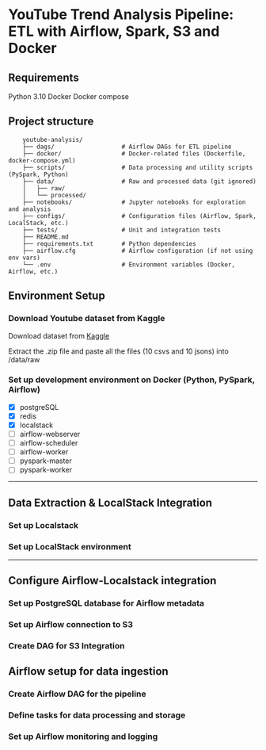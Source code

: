 # YouTube Trend Analysis Pipeline: ETL with Airflow, Spark, S3 and Docker

## Requirements

Python 3.10
Docker
Docker compose

## Project structure
```
    youtube-analysis/
    ├── dags/                   # Airflow DAGs for ETL pipeline
    ├── docker/                 # Docker-related files (Dockerfile, docker-compose.yml)
    ├── scripts/                # Data processing and utility scripts (PySpark, Python)
    ├── data/                   # Raw and processed data (git ignored)
    │   ├── raw/
    │   └── processed/
    ├── notebooks/              # Jupyter notebooks for exploration and analysis
    ├── configs/                # Configuration files (Airflow, Spark, LocalStack, etc.)
    ├── tests/                  # Unit and integration tests
    ├── README.md
    ├── requirements.txt        # Python dependencies
    ├── airflow.cfg             # Airflow configuration (if not using env vars)
    └── .env                    # Environment variables (Docker, Airflow, etc.)
```

## Environment Setup

### Download Youtube dataset from Kaggle

Download dataset from [Kaggle](https://www.kaggle.com/datasets/datasnaek/youtube-new)

Extract the .zip file and paste all the files (10 csvs and 10 jsons) into /data/raw
 
### Set up development environment on Docker (Python, PySpark, Airflow)

- [x] postgreSQL
- [x] redis
- [x] localstack
- [ ] airflow-webserver
- [ ] airflow-scheduler
- [ ] airflow-worker
- [ ] pyspark-master
- [ ] pyspark-worker

---

## Data Extraction & LocalStack Integration	

### Set up Localstack

### Set up LocalStack environment

---

## Configure Airflow-Localstack integration

### Set up PostgreSQL database for Airflow metadata

### Set up Airflow connection to S3

### Create DAG for S3 Integration

## Airflow setup for data ingestion

### Create Airflow DAG for the pipeline

### Define tasks for data processing and storage

### Set up Airflow monitoring and logging

